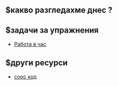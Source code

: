 ## $какво разгледахме днес ?

## $задачи за упражнения
- [Работа в час](https://github.com/mihail-petrov/netit-webdev-java/tree/master/2022-2023/%40semester_1/week-09-1/cw)
<!-- - [Домашна работа](https://github.com/mihail-petrov/netit-webdev-java/tree/master/2022-2023/%40semester_1/week-09-1/hw) -->

## $други ресурси
<!-- - [видео](https://drive.google.com/file/d/16hz5g9OFPbqnjUMLGR2zGda1EEgcRi6B/view?usp=sharing) -->
- [сорс код](https://github.com/mihail-petrov/netit-webdev-java/tree/master/2022-2023/%40semester_1/week-09-1/source)